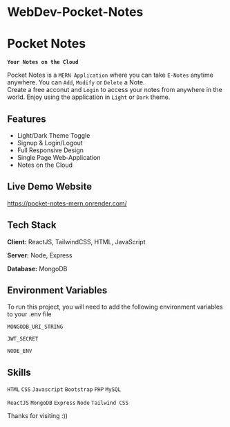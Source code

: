 # WebDev-Pocket-Notes

# Pocket Notes

**`Your Notes on the Cloud`**

Pocket Notes is a `MERN Application` where you can take `E-Notes` anytime anywhere. You can `Add`, `Modify` or `Delete` a Note.  
 Create a free acconut and `Login` to access your notes from anywhere in the world. Enjoy using the application in `Light` or `Dark` theme.

## Features

- Light/Dark Theme Toggle
- Signup & Login/Logout
- Full Responsive Design
- Single Page Web-Application
- Notes on the Cloud

## Live Demo Website

https://pocket-notes-mern.onrender.com/

## Tech Stack

**Client:** ReactJS, TailwindCSS, HTML, JavaScript

**Server:** Node, Express

**Database:** MongoDB

## Environment Variables

To run this project, you will need to add the following environment variables to your .env file

`MONGODB_URI_STRING`

`JWT_SECRET`

`NODE_ENV`


## Skills

`HTML` `CSS` `Javascript` `Bootstrap` `PHP` `MySQL`

`ReactJS` `MongoDB` `Express` `Node` `Tailwind CSS`

Thanks for visiting :))
